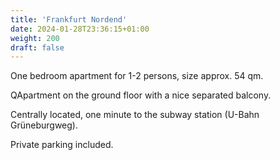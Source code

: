 ```yaml
---
title: 'Frankfurt Nordend'
date: 2024-01-28T23:36:15+01:00
weight: 200
draft: false
---
```


One bedroom apartment for 1-2 persons, size approx. 54 qm.

QApartment on the ground floor with a nice separated balcony.

Centrally located, one minute to the subway station (U-Bahn Grüneburgweg).

Private parking included.
